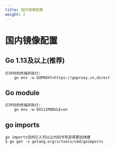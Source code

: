 ```yaml
---
title: 国内镜像配置
weight: 2
---
```


# 国内镜像配置
## Go 1.13及以上(推荐)
    打开你的终端并执行:
        go env -w GOPROXY=https://goproxy.cn,direct
    
## Go module
    打开你的终端并执行:
        go env -w GO111MODULE=on
## go imports
    go imports包的引入可以让代码书写变得更加快捷
    $ go get -v golang.org/x/tools/cmd/goimports
